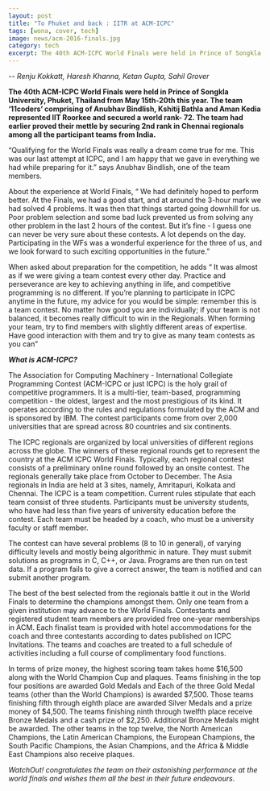```yaml
---
layout: post
title: "To Phuket and back : IITR at ACM-ICPC"
tags: [wona, cover, tech]
image: news/acm-2016-finals.jpg
category: tech
excerpt: The 40th ACM-ICPC World Finals were held in Prince of Songkla University, Phuket, Thailand from May 15th-20th this year. The team ‘11coders’ comprising of Anubhav Bindlish, Kshitij Bathla and Aman Kedia represented IIT Roorkee and secured a world rank- 72. The team had earlier proved their mettle by securing 2nd rank in Chennai regionals among all the participant teams from India.
---
```


-- _Renju Kokkatt, Haresh Khanna, Ketan Gupta, Sahil Grover_

**The 40th ACM-ICPC World Finals were held in Prince of Songkla University, Phuket, Thailand from May 15th-20th this year. The team ‘11coders’ comprising of Anubhav Bindlish, Kshitij Bathla and Aman Kedia represented IIT Roorkee and secured a world rank- 72. The team had earlier proved their mettle by securing 2nd rank in Chennai regionals among all the participant teams from India.**


“Qualifying for the World Finals was really a dream come true for me. This was our last attempt at ICPC, and I am happy that we gave in everything we had while preparing for it.” says Anubhav Bindlish, one of the team members. 

About the experience at World Finals, “ We had definitely hoped to perform better. At the Finals, we had a good start, and at around the 3-hour mark we had solved 4 problems. It was then that things started going downhill for us. Poor problem selection and some bad luck prevented us from solving any other problem in the last 2 hours of the contest. But it’s fine - I guess one can never be very sure about these contests. A lot depends on the day.
Participating in the WFs was a wonderful experience for the three of us, and we look forward to such exciting opportunities in the future.”

When asked about preparation for the competition, he adds “ It was almost as if we were giving a team contest every other day. Practice and perseverance are key to achieving anything in life, and competitive programming is no different. If you’re planning to participate in ICPC anytime in the future, my advice for you would be simple: remember this is a team contest. No matter how good you are individually; if your team is not
balanced, it becomes really difficult to win in the Regionals. When forming your team, try to find members with slightly different areas of expertise. Have good interaction with them and try to give as many team contests as you can”

**_What is ACM-ICPC?_**

The Association for Computing Machinery - International Collegiate Programming Contest (ACM-ICPC or just ICPC) is the holy grail of competitive programmers. It is a multi-tier, team-based, programming competition - the oldest, largest and the most prestigious of its kind. It operates according to the rules and regulations formulated by the ACM and is sponsored by IBM. The contest participants come from over 2,000 universities that
are spread across 80 countries and six continents.


The ICPC regionals are organized by local universities of different regions across the globe. The winners of these regional rounds get to represent the country at the ACM ICPC World Finals. Typically, each regional contest consists of a preliminary online round followed by an onsite contest. The regionals generally take place from October to December. The Asia regionals in India are held at 3 sites, namely, Amritapuri, Kolkata and
Chennai. The ICPC is a team competition. Current rules stipulate that each team consist of three students. Participants must be university students, who have had less than five years of university education before the contest. Each team must be headed by a coach, who must be a university faculty or staff member. 

The contest can have several problems (8 to 10 in general), of varying difficulty levels and mostly being algorithmic in nature. They must submit solutions as programs in C, C++, or Java. Programs are then run on test data. If a program fails to give a correct answer, the team is notified and can submit another program.

The best of the best selected from the regionals battle it out in the World Finals to determine the champions amongst them. Only one team from a given institution may advance to the World Finals. Contestants and registered student team members are provided free one-year memberships in ACM. Each finalist team is provided with hotel accommodations for the coach and three contestants according to dates published on ICPC
Invitations. The teams and coaches are treated to a full schedule of activities including a full course of complimentary food functions. 

In terms of prize money, the highest scoring team takes home $16,500 along with the World Champion Cup and plaques. Teams finishing in the top four positions are awarded Gold Medals and Each of the three Gold Medal teams (other than the World Champions) is awarded $7,500.  Those teams finishing fifth through eighth place are awarded Silver Medals and a prize money of $4,500.  The teams finishing ninth through twelfth place receive
Bronze Medals and a cash prize of $2,250. Additional Bronze Medals might be awarded.  The other teams in the top twelve, the North American Champions, the Latin American Champions, the European Champions, the South Pacific Champions, the Asian Champions, and the Africa & Middle East Champions also receive plaques.  

_WatchOut! congratulates the team on their astonishing performance at the world finals and wishes them all the best in their future endeavours._
